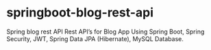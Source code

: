 # springboot-blog-rest-api
Spring blog rest API
Rest API’s for Blog App Using Spring Boot, Spring Security, JWT, Spring Data JPA (Hibernate), MySQL Database.
